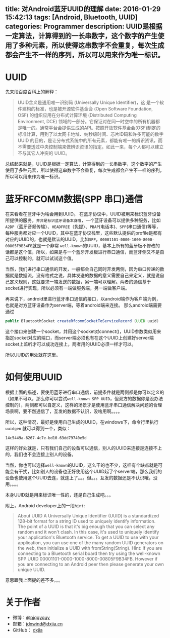 title: 对Android蓝牙UUID的理解
date: 2016-01-29 15:42:13
tags: [Android, Bluetooth, UUID]
categories: Programmer
description: UUID是根据一定算法，计算得到的一长串数字，这个数字的产生使用了多种元素，所以使得这串数字不会重复，每次生成都会产生不一样的序列，所以可以用来作为唯一标识。
---
# UUID
先来段百度百科上的解释：
> UUID含义是通用唯一识别码 (Universally Unique Identifier)，这 是一个软件建构的标准，也是被开源软件基金会 (Open Software Foundation, OSF) 的组织应用在分布式计算环境 (Distributed Computing Environment, DCE) 领域的一部分。它保证对在同一时空中的所有机器都是唯一的。通常平台会提供生成的API。按照开放软件基金会(OSF)制定的标准计算，用到了以太网卡地址、纳秒级时间、芯片ID码和许多可能的数字
> UUID 的目的，是让分布式系统中的所有元素，都能有唯一的辨识资讯，而不需要透过中央控制端来做辨识资讯的指定。如此一来，每个人都可以建立不与其它人冲突的 UUID。

总结起来就是，UUID是根据一定算法，计算得到的一长串数字，这个数字的产生使用了多种元素，所以使得这串数字不会重复，每次生成都会产生不一样的序列，所以可以用来作为唯一标识。

# 蓝牙RFCOMM数据(SPP 串口)通信

在来看看在蓝牙中为啥会用到UUID。
在蓝牙协议中，UUID被用来标识蓝牙设备所提供的服务，`并非是标识蓝牙设备本身哦`，一个蓝牙设备可以提供多种服务，比如`A2DP`（蓝牙音频传输）、`HEADFREE`（免提）、`PBAP`(电话本)、`SPP`(串口通信)等等，每种服务都对应一个UUID，其中在蓝牙协议栈里，这些默认提供的profile是都有对应的UUID的，也就是默认的UUID，比如`SPP`，`00001101-0000-1000-8000-00805F9B34FB`就是一个非常 `well-known`的UUID，基本上所有的蓝牙板不修改的话都是这个值，所以，如果是与一个蓝牙开发板进行串口通信，而蓝牙侧又不是自己可以控制的，就可以试试这个值。

当然，我们进行串口通信的开发，一般都会自己同时开发两侧，因为串口传递的数据就是数据流，没有格式之说，具体发送的数据的意义需要自己来定义，就是说自己定义规则，这就要求一端发送的数据，另一端可以理解。两者的通信基于socket进行实现，所以必须有一端做服务端，另一端做客户端。

再来说下，android里进行蓝牙串口通信的接口，以android端作为客户端为例，也就是对方蓝牙设备作为server端，等着android端来连接。
那么android端需要通过
```java
public BluetoothSocket createRfcommSocketToServiceRecord (UUID uuid)
```
这个接口来创建一个socket，并用这个socket对connect()，UUID参数类似用来指定socket对应的端口，而server端必须也有在这个UUID上创建好server端socket上监听才可以成功连接上，两者用的UUID必须一样才可以。

所以UUID的用处就在这里。

# 如何使用UUID

根据上面的描述，要使用蓝牙进行串口通信，前提条件就是两侧都是你可以定义的（如果不可以，那么你可以尝试`well-known SPP UUID`，但双方的数据你是没办法控制的），两侧都可以自定义，这样的场景才是使用蓝牙串口通信解决问题的合理场景啊，要不然通信了，互发的数据不认识，没啥用啊。。。。

所以，这种情况，最好是使用自己生成的UUID，在windows下，命令行里执行`uuidgen` 就可以得到一个，类似：
```
14c5449a-6267-4c7e-bd10-63dd79740e5d
```
这样的好处就是，只有我们自己的设备可以通信，别人的UUID来连接是连接不上的，我们也不会连接上别人的设备。

当然，你也可以选择`well-known`的UUID，这么干的也不少，这样有个缺点就是可能会有干扰，比如别人的设备也正好使用这个UUID起了个server端，那么我们的设备也使用这个UUID去连，就连上了。。。但。。。互发的数据还是不认识哦，没用。。。。


本身UUID就是用来标识唯一性的，还是自己生成吧。。。

附上，Android developer上的一段`hint`:
> About UUID
> A Universally Unique Identifier (UUID) is a standardized 128-bit format for a string ID used to uniquely identify information. The point of a UUID is that it's big enough that you can select any random and it won't clash. In this case, it's used to uniquely identify your application's Bluetooth service. To get a UUID to use with your application, you can use one of the many random UUID generators on the web, then initialize a UUID with fromString(String).
> Hint: If you are connecting to a Bluetooth serial board then try using the well-known SPP UUID 00001101-0000-1000-8000-00805F9B34FB. However if you are connecting to an Android peer then please generate your own unique UUID.

意思跟我上面提的差不多。。。


# 关于作者
- 微博：[@piggyguy](http://weibo.com/u/2139052944)
- 邮箱：<jdxwind@dxjia.cn>
- GitHub： [dxjia](https://github.com/dxjia)